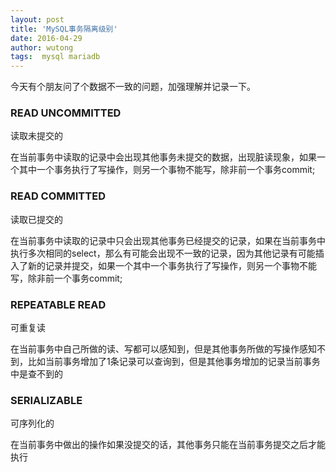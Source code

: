 ```yaml
---
layout: post
title: 'MySQL事务隔离级别'
date: 2016-04-29
author: wutong
tags:  mysql mariadb
---
```


今天有个朋友问了个数据不一致的问题，加强理解并记录一下。


### READ UNCOMMITTED
读取未提交的

在当前事务中读取的记录中会出现其他事务未提交的数据，出现脏读现象，如果一个其中一个事务执行了写操作，则另一个事物不能写，除非前一个事务commit;

### READ COMMITTED
读取已提交的

在当前事务中读取的记录中只会出现其他事务已经提交的记录，如果在当前事务中执行多次相同的select，那么有可能会出现不一致的记录，因为其他记录有可能插入了新的记录并提交，如果一个其中一个事务执行了写操作，则另一个事物不能写，除非前一个事务commit;

### REPEATABLE READ
可重复读

在当前事务中自己所做的读、写都可以感知到，但是其他事务所做的写操作感知不到，比如当前事务增加了1条记录可以查询到，但是其他事务增加的记录当前事务中是查不到的

### SERIALIZABLE
可序列化的

在当前事务中做出的操作如果没提交的话，其他事务只能在当前事务提交之后才能执行